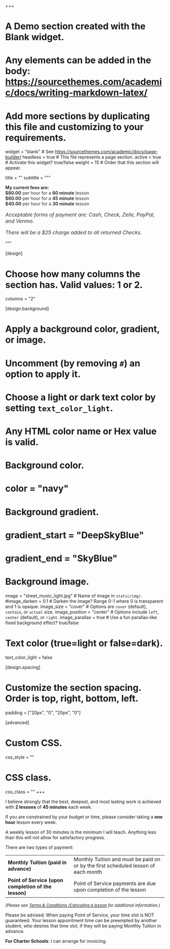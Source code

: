 +++
# A Demo section created with the Blank widget.
# Any elements can be added in the body: https://sourcethemes.com/academic/docs/writing-markdown-latex/
# Add more sections by duplicating this file and customizing to your requirements.

widget = "blank"  # See https://sourcethemes.com/academic/docs/page-builder/
headless = true  # This file represents a page section.
active = true  # Activate this widget? true/false
weight = 15  # Order that this section will appear.

title = ""
subtitle = """
<p style="color: #313131;"><strong>My current fees are:</strong><br />
<strong>$80.00</strong> per hour for a <strong>60 minute</strong> lesson<br />
<strong>$60.00</strong> per hour for a <strong>45 minute</strong> lesson<br />
<strong>$40.00</strong> per hour for a <strong>30 minute</strong> lesson</p>

_<p style="color: #313131; font-size: medium;">Acceptable forms of payment are: Cash, Check, Zelle, PayPal, and Venmo.</p>_
_<p style="color: #313131; font-size: medium;">There will be a $25 charge added to all returned Checks.</p>_
"""

[design]
  # Choose how many columns the section has. Valid values: 1 or 2.
  columns = "2"

[design.background]
  # Apply a background color, gradient, or image.
  #   Uncomment (by removing `#`) an option to apply it.
  #   Choose a light or dark text color by setting `text_color_light`.
  #   Any HTML color name or Hex value is valid.

  # Background color.
  # color = "navy"
  
  # Background gradient.
  # gradient_start = "DeepSkyBlue"
  # gradient_end = "SkyBlue"
  
  # Background image.
  image = "sheet_music_light.jpg"  # Name of image in `static/img/`.
  #image_darken = 0.1  # Darken the image? Range 0-1 where 0 is transparent and 1 is opaque.
  image_size = "cover"  #  Options are `cover` (default), `contain`, or `actual` size.
  image_position = "center"  # Options include `left`, `center` (default), or `right`.
  image_parallax = true  # Use a fun parallax-like fixed background effect? true/false

  # Text color (true=light or false=dark).
  text_color_light = false

[design.spacing]
  # Customize the section spacing. Order is top, right, bottom, left.
  padding = ["20px", "0", "20px", "0"]

[advanced]
 # Custom CSS. 
 css_style = ""
 
 # CSS class.
 css_class = ""
+++

I believe strongly that the best, deepest, and most lasting work is achieved with **2 lessons** of **45 minutes** each week.

If you are constrained by your budget or time, please consider taking a **one hour** lesson every week.

A weekly lesson of 30 minutes is the minimum I will teach. Anything less than this will not allow for satisfactory progress.

There are two types of payment: 

<table>
  <tr>
    <td><strong>Monthly Tuition (paid in advance)</strong></td>
    <td>Monthly Tuition and must be paid on or by the first scheduled lesson of each month</td>
  </tr>
  <tr>
    <td><strong>Point of Service (upon completion of the lesson)</strong></td>
    <td>Point of Service payments are due upon completion of the lesson</td>
  </tr>
</table>

_<span style="font-size: small;">(Please see [Terms & Conditions /Canceling a lesson](/terms) for additional information.)</span>_

Please be advised: When paying Point of Service, your time slot is NOT guaranteed. Your lesson appointment time can be preempted by another student, who desires that time slot, if they will be paying Monthly Tuition in advance.

**For Charter Schools**: I can arrange for invoicing.